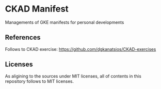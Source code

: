 # CKAD Manifest

Managements of GKE manifests for personal developments

## References

Follows to CKAD exercise:  https://github.com/dgkanatsios/CKAD-exercises  

## Licenses

As aligining to the sources under MIT licenses, all of contents in this repository follows to MIT licenses.  
